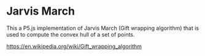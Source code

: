 # Jarvis March

This a P5.js implementation of Jarvis March (Gift wrapping algorithm) that is used to compute the convex hull of a set of points.

https://en.wikipedia.org/wiki/Gift_wrapping_algorithm
